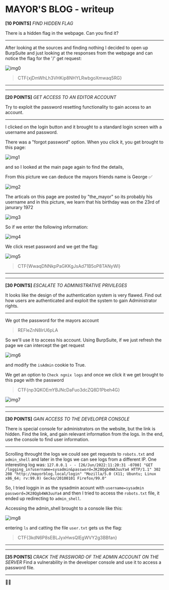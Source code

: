 # MAYOR'S BLOG - writeup
**[10 POINTS]** *FIND HIDDEN FLAG*

There is a hidden flag in the webpage. Can you find it?
___
After looking at the sources and finding nothing I decided to open up BurpSuite and just looking at the responses from the webpage and can notice the flag for the '/' get request:

![img0](https://github.com/LeonGurin/Hacky-Holidays-Unlock-the-City-Writeup/blob/main/MAYOR'S%20BLOG/images/img0.png)

> CTF{xjDmWhLh3VHKip8NHYLRwbgoXmwaq5RG}

___
___

**[20 POINTS]** *GET ACCESS TO AN EDITOR ACCOUNT*

Try to exploit the password resetting functionality to gain access to an account.
___
I clicked on the login button and it brought to a standard login screen with a 
username and password.

There was a "forgot password" option. When you click it, you get brought to this page:

![img1](https://github.com/LeonGurin/Hacky-Holidays-Unlock-the-City-Writeup/blob/main/MAYOR'S%20BLOG/images/img1.png)

and so I looked at the main page again to find the details, 

From this picture we can deduce the mayors friends name is George ✅

![img2](https://github.com/LeonGurin/Hacky-Holidays-Unlock-the-City-Writeup/blob/main/MAYOR'S%20BLOG/images/img2.png)

The articals on this page are posted by "the_mayor" so its probably his username and in this picture, we learn that his birthday was on the 23rd of janurary 1972

![img3](https://github.com/LeonGurin/Hacky-Holidays-Unlock-the-City-Writeup/blob/main/MAYOR'S%20BLOG/images/img3.png)

So if we enter the following information:

![img4](https://github.com/LeonGurin/Hacky-Holidays-Unlock-the-City-Writeup/blob/main/MAYOR'S%20BLOG/images/img4.png)

We click reset password and we get the flag:

![img5](https://github.com/LeonGurin/Hacky-Holidays-Unlock-the-City-Writeup/blob/main/MAYOR'S%20BLOG/images/img5.png)
> CTF{WwaqDNNkpPaGKKgJsAd71B5oP8TANyWl}

___
___

**[30 POINTS]** *ESCALATE TO ADMINISTRATIVE PRIVILEGES*

It looks like the design of the authentication system is very flawed. Find out how users are authenticated and exploit the system to gain Administrator rights.
___
We got the password for the mayors account 
> REFIeZnN8lrU6pLA

So we'll use it to access his account.
Using BurpSuite, if we just refresh the page we can intercept the get request 

![img6](https://github.com/LeonGurin/Hacky-Holidays-Unlock-the-City-Writeup/blob/main/MAYOR'S%20BLOG/images/img6.png)

and modify the `isAdmin` cookie to True.

We get an option to `Check ngnix logs` and once we click it we get brought to this page with the password
> CTF{np3QKOEmYBJNcDaFuo3dcZQ8D1Pbeh4G}

![img7](https://github.com/LeonGurin/Hacky-Holidays-Unlock-the-City-Writeup/blob/main/MAYOR'S%20BLOG/images/img7.png)

___
___

**[30 POINTS]** *GAIN ACCESS TO THE DEVELOPER CONSOLE*

There is special console for administrators on the website, but the link is hidden. Find the link, and gain relevant information from the logs. In the end, use the console to find user information.
___
Scrolling throught the logs we could see get requests to `robots.txt` and `admin_shell` and later in the logs we can see logs from a different IP. One interesting log was: 
`
      127.0.0.1 - - [26/Jun/2022:11:20:31 -0700] "GET /logging_in?username=sysadmin&password=JK28Qgb4WA3uuYa4 HTTP/1.1" 302 208 "http://mayorblog.local/login" "Mozilla/5.0 (X11; Ubuntu; Linux x86_64; rv:99.0) Gecko/20100101 Firefox/99.0"
`

So, I tried loggin in as the sysadmin acount with `username=sysadmin password=JK28Qgb4WA3uuYa4` and then I tried to access the `robots.txt` file, it ended up redirecting to `admin_shell`. 

Accessing the admin_shell brought to a console like this:

![img8](https://github.com/LeonGurin/Hacky-Holidays-Unlock-the-City-Writeup/blob/main/MAYOR'S%20BLOG/images/img8.png)

entering `ls` and catting the file `user.txt` gets us the flag:
> CTF{3kdN6P8sEBLJyxHwsQlEgWVY2g3BBfan}

___
___

**[35 POINTS]** *CRACK THE PASSWORD OF THE ADMIN ACCOUNT ON THE SERVER* 
Find a vulnerability in the developer console and use it to access a password file.
___

🤷‍♂️
